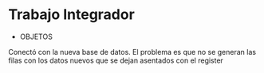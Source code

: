  # Trabajo Integrador
 - OBJETOS

 Conectó con la nueva base de datos.
 El problema es que no se generan las filas con los datos nuevos que se dejan asentados con el register

 
